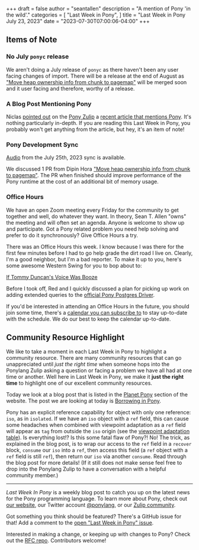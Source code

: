 +++
draft = false
author = "seantallen"
description = "A mention of Pony 'in the wild'."
categories = [
    "Last Week in Pony",
]
title = "Last Week in Pony July 23, 2023"
date = "2023-07-30T07:00:06-04:00"
+++

## Items of Note

### No July `ponyc` release

We aren't doing a July release of `ponyc` as there haven't been any user facing changes of import. There will be a release at the end of August as ["Move heap ownership info from chunk to pagemap"](https://github.com/ponylang/ponyc/pull/4368) will be merged soon and it user facing and therefore, worthy of a release.

### A Blog Post Mentioning Pony

Niclas [pointed out](https://ponylang.zulipchat.com/#narrow/stream/189934-general/topic/Pony.20in.20article) on the [Pony Zulip](https://ponylang.zulipchat.com/#all_messages) a [recent article that mentions Pony](https://hackernoon.com/the-new-wave-of-programming-languages-exploring-the-hidden-gems). It's nothing particularly in-depth. If you are reading this Last Week in Pony, you probably won't get anything from the article, but hey, it's an item of note!

### Pony Development Sync

[Audio](https://sync-recordings.ponylang.io/r/2023_07_25.m4a) from the July 25th, 2023 sync is available.

We discussed 1 PR from Dipin Hora ["Move heap ownership info from chunk to pagemap"](https://github.com/ponylang/ponyc/pull/4368). The PR when finished should improve performance of the Pony runtime at the cost of an additional bit of memory usage.

### Office Hours

We have an open Zoom meeting every Friday for the community to get together and well, do whatever they want. In theory, Sean T. Allen "owns" the meeting and will often set an agenda. Anyone is welcome to show up and participate. Got a Pony related problem you need help solving and prefer to do it synchronously? Give Office Hours a try.

There was an Office Hours this week. I know because I was there for the first few minutes before I had to go help grade the dirt road I live on. Clearly, I'm a good neighbor, but I'm a bad reporter. To make it up to you, here's some awesome Western Swing for you to bop about to:

[If Tommy Duncan's Voice Was Booze](https://www.youtube.com/watch?v=R3FDeoXMyKc)

Before I took off, Red and I quickly discussed a plan for picking up work on adding extended queries to the [official Pony Postgres Driver](https://github.com/ponylang/postgres).

If you'd be interested in attending an Office Hours in the future, you should join some time, there's a [calendar you can subscribe to](https://calendar.google.com/calendar/ical/4465e68ae24131ae00461a40893f2637a2c9ac510e311a44ff78680e2f183ce3%40group.calendar.google.com/public/basic.ics) to stay up-to-date with the schedule. We do our best to keep the calendar up-to-date.

## Community Resource Highlight

We like to take a moment in each Last Week in Pony to highlight a community resource. There are many community resources that can go unappreciated until _just the right time_ when someone hops into the Ponylang Zulip asking a question or facing a problem we have all had at one time or another. Well here in Last Week in Pony, we make it **just the right time** to highlight one of our excellent community resources.

Today we look at a blog post that is listed in the [Planet Pony](https://www.ponylang.io/community/planet-pony/) section of the website. The post we are looking at today is [Borrowing in Pony](https://bluishcoder.co.nz/2016/07/18/borrowing-in-pony.html).

Pony has an explicit reference capability for object with only one reference: `iso`, as in `isolated`. If we have an `iso` object with a `ref` field, this can cause some headaches when combined with viewpoint adaptation as a `ref` field will appear as `tag` from outside the `iso` origin (see the [viewpoint adaptation table](https://tutorial.ponylang.io/reference-capabilities/combining-capabilities.html#viewpoint-adaptation)). Is everything lost!? Is this some fatal flaw of Pony?! No! The trick, as explained in the blog post, is to wrap our access to the `ref` field in a `recover` block, `consume` our `iso` into a `ref`, then access this field (a `ref` object with a `ref` field is still `ref`), then return our `iso` via another `consume`. Read through the blog post for more details! (If it still does not make sense feel free to drop into the Ponylang Zulip to have a conversation with a helpful community member.)

---

_Last Week In Pony_ is a weekly blog post to catch you up on the latest news for the Pony programming language. To learn more about Pony, check out [our website](https://ponylang.io), our Twitter account [@ponylang](https://twitter.com/ponylang), or our [Zulip community](https://ponylang.zulipchat.com).

Got something you think should be featured? There's a GitHub issue for that! Add a comment to the [open "Last Week in Pony" issue](https://github.com/ponylang/ponylang.github.io/issues?q=is%3Aissue+is%3Aopen+label%3Alast-week-in-pony).

Interested in making a change, or keeping up with changes to Pony? Check out the [RFC repo](https://github.com/ponylang/rfcs). Contributors welcome!
